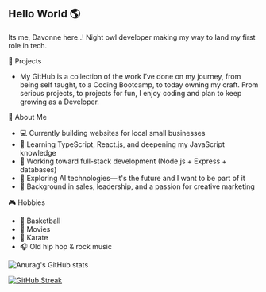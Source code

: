 ## Hello World 🌎

Its me, Davonne here..! Night owl developer making my way to land my first role in tech. 

🚀 Projects 
- My GitHub is a collection of the work I’ve done on my journey, from being self taught, to a Coding Bootcamp, to today owning my craft. From serious projects, to projects for fun, I enjoy coding and plan to keep growing as a Developer. 


🧠 About Me
* 💻 Currently building websites for local small businesses
* 🌱 Learning TypeScript, React.js, and deepening my JavaScript knowledge
* 🎯 Working toward full-stack development (Node.js + Express + databases)
* 🤖 Exploring AI technologies—it's the future and I want to be part of it
* 🎨 Background in sales, leadership, and a passion for creative marketing
  
🎮 Hobbies
* 🏀 Basketball
* 🎥 Movies
* 🥋 Karate
* 🎧 Old hip hop & rock music


![Anurag's GitHub stats](https://github-readme-stats.vercel.app/api?username=Davonne007-TX&theme=omni&show_icons=true)

[![GitHub Streak](https://streak-stats.demolab.com?user=Davonne007-TX&theme=javascript&mode=weekly)](https://git.io/streak-stats)


